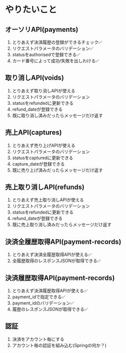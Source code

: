 # やりたいこと

## オーソリAPI(payments)
1. とりあえず決済履歴の登録ができるチェック✅
1. リクエストパラメータのバリデーション✅
1. statusをauthorisedで登録できる✅
1. カード番号によって成功/失敗を出しわける✅
## 取り消しAPI(voids)
1. とりあえず取り消しAPIが使える
1. リクエストパラメータのバリデーション
1. statusをrefundedに更新できる
1. refund_dateが登録できる
1. 既に取り消し済みだったらメッセージだけ返す
## 売上API(captures)
1. とりあえず売り上げAPIが使える
1. リクエストパラメータのバリデーション
1. statusをcapturedに更新できる
1. capture_dateが登録できる
1. 既に売り上げ済みだったらメッセージだけ返す
## 売上取り消しAPI(refunds)
1. とりあえず売上取り消しAPIが使える
1. リクエストパラメータのバリデーション
1. statusをrefundedに更新できる
1. refund_dateが登録できる
1. 既に売上取り消し済みだったらメッセージだけ返す
## 決済全履歴取得API(payment-records)
1. とりあえず決済全履歴取得APIが使える✅
1. 全履歴取得のレスポンスJSONが取得できる✅
## 決済履歴取得API(payment-records)
1. とりあえず決済履歴取得APIが使える✅
1. payment_idで指定できる✅
1. payment_idのバリデーション✅
1. 履歴のレスポンスJSONが取得できる✅
## 認証
1. 決済をアカウント毎にする
1. アカウント毎の認証を組み込む(Springの何か？)
